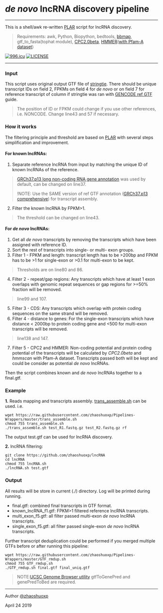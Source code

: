 # *de novo* lncRNA discovery pipeline
-----
This is a shell/awk re-written [PLAR](http://www.weizmann.ac.il/Biological_Regulation/IgorUlitsky/PLAR) script for lncRNA discovery. 

> Requirements:
> awk, Python, Biopython, bedtools, [bbmap](https://sourceforge.net/projects/bbmap/), gtf_to_fasta(tophat module), [CPC2.0beta](http://cpc2.cbi.pku.edu.cn/download.php), [HMMER](http://hmmer.org)([with Pfam-A dataset](https://pfam.xfam.org))

[![996.icu](https://img.shields.io/badge/link-996.icu-red.svg)](https://996.icu) [![LICENSE](https://img.shields.io/badge/license-Anti%20996-blue.svg)](https://github.com/996icu/996.ICU/blob/master/LICENSE)

----

### Input

This script uses original output GTF file of [stringtie](https://ccb.jhu.edu/software/stringtie/). There should be unique transcript IDs on field 2, FPKMs on field 4 for *de novo* or on field 7 for reference transcript of column if stringtie was ran with [GENCODE ref GTF](https://www.gencodegenes.org/human/release_19.html) guide.

> The position of ID or FPKM could change if you use other references, i.e. NONCODE. Change line43 and 57 if necessary.

### How it works

The filtering principle and threshold are based on [PLAR](https://www.ncbi.nlm.nih.gov/pmc/articles/PMC4576741/) with several steps simplification and improvement.
#### **For known lncRNAs:**

1. Separate reference lncRNA from input by matching the unique ID of  known lncRNAs of the reference.
> [GRCh37.p13 long non-coding RNA gene annotation](ftp://ftp.ebi.ac.uk/pub/databases/gencode/Gencode_human/release_19/gencode.v19.long_noncoding_RNAs.gtf.gz) was used by default, can be changed on line37.
>
> !NOTE: Use the SAME version of ref GTF annotation ([GRCh37.p13 comprehensive](ftp://ftp.ebi.ac.uk/pub/databases/gencode/Gencode_human/release_19/gencode.v19.chr_patch_hapl_scaff.annotation.gtf.gz)) for transcript assembly.

2. Filter the known lncRNA by FPKM>1.
> The threshold can be changed on line43.

#### **For *de novo* lncRNAs:**

1. Get all *de novo* transcripts by removing the transcripts which have been assigned with reference ID.
2. Sort the rest of transcripts into single- or multi- exon groups.
3. Filter 1 - FPKM and length: transcript length has to be >200bp and FPKM has to be >1 for single-exon or >0.1 for multi-exon to be kept.
> Thresholds are on line80 and 86.

4. Filter 2 - repeat/gap regions: Any transcripts which have at least 1 exon overlaps with genomic repeat sequences or gap regions for >=50% fraction will be removed.
> line99 and 107.

5. Filter 3 - CDS: Any transcripts which overlap with protein coding sequences on the same strand will be removed.
6. Filter 4 - distance to genes: For the single-exon transcripts which have distance < 2000bp to protein coding gene and <500 for multi-exon transcripts will be removed.
> line138 and 147.

7. Filter 5 - CPC2 and HMMER: Non-coding potential and protein coding potential of the transcripts will be calculated by *CPC2.0beta* and *hmmscan* with Pfam-A dataset. Transcripts passed both will be kept and could be consider as potential *de novo* lncRNAs. 

Then the script combines known and *de novo* lncRNAs together to a final.gtf.

### Example

**1.** Reads mapping and transcripts assembly. [trans_assemble.sh](https://github.com/zhaoshuoxp/Pipelines-Wrappers#trans_assemblesh) can be used. i.e.

```shell
wget https://raw.githubusercontent.com/zhaoshuoxp/Pipelines-Wrappers/master/trans_assemble.sh
chmod 755 trans_assemble.sh
./trans_assemble.sh test_R1.fastq.gz test_R2.fastq.gz rf
```

The output test.gtf can be used for lncRNA discovery.

**2.** lncRNA filtering:

```shell
git clone https://github.com/zhaoshuoxp/lncRNA
cd lncRNA
chmod 755 lncRNA.sh
./lncRNA.sh test.gtf
```

###  Output

All results will be store in current (./) directory. Log will be printed during running.

* final.gtf: combined final transcripts in GTF format.
* known_lncRNA_f1.gtf: FPKM>1 filtered reference lncRNA transcripts.
* multi_exon_f5.gtf: all filter passed multi-exon *de novo* lncRNA transcripts.
* single_exon_f5.gtf: all filter passed single-exon *de novo* lncRNA transcripts.

Further transcript deduplication could be performed if you merged multiple GTFs before or after running this pipeline:

```shell
wget https://raw.githubusercontent.com/zhaoshuoxp/Pipelines-Wrappers/master/GTF_rmdup.sh
chmod 755 GTF_rmdup.sh
./GTF_rmdup.sh final.gtf final_uniq.gtf
```

> NOTE:[UCSC Genome Browser utility](http://hgdownload.soe.ucsc.edu/admin/exe/) gtfToGenePred and genePredToBed are required.



----

Author [@zhaoshuoxp](https://github.com/zhaoshuoxp)  

April 24 2019  